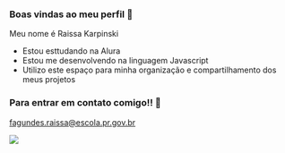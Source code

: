 ### Boas vindas ao meu perfil 🎀

Meu nome é Raissa Karpinski

- Estou esttudando na Alura
- Estou me desenvolvendo na linguagem Javascript
- Utilizo este espaço para minha organização e compartilhamento dos meus projetos

### Para entrar em contato comigo!! 💌
fagundes.raissa@escola.pr.gov.br

![](https://media.tenor.com/lb9hGWB5XXQAAAAC/happy-mochi.gif) 

